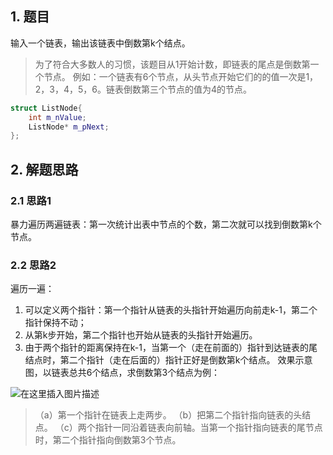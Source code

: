 ## 1. 题目
输入一个链表，输出该链表中倒数第k个结点。
>为了符合大多数人的习惯，该题目从1开始计数，即链表的尾点是倒数第一个节点。
>例如：一个链表有6个节点，从头节点开始它们的的值一次是1，2，3，4，5，6。链表倒数第三个节点的值为4的节点。

```cpp
struct ListNode{
    int m_nValue;
    ListNode* m_pNext;
};
```

## 2. 解题思路
### 2.1 思路1
暴力遍历两遍链表：第一次统计出表中节点的个数，第二次就可以找到倒数第k个节点。
### 2.2 思路2
遍历一遍：
1. 可以定义两个指针：第一个指针从链表的头指针开始遍历向前走k-1，第二个指针保持不动；
2. 从第k步开始，第二个指针也开始从链表的头指针开始遍历。
3. 由于两个指针的距离保持在k-1，当第一个（走在前面的）指针到达链表的尾结点时，第二个指针（走在后面的）指针正好是倒数第k个结点。
效果示意图，以链表总共6个结点，求倒数第3个结点为例：

![在这里插入图片描述](https://img-blog.csdnimg.cn/20200915112925264.png?x-oss-process=image/watermark,type_ZmFuZ3poZW5naGVpdGk,shadow_10,text_aHR0cHM6Ly9ibG9nLmNzZG4ubmV0L2pvaG5fYmg=,size_16,color_FFFFFF,t_70#pic_center)

>（a）第一个指针在链表上走两步。
（b）把第二个指针指向链表的头结点。
（c）两个指针一同沿着链表向前轴。当第一个指针指向链表的尾节点时，第二个指针指向倒数第3个节点。

